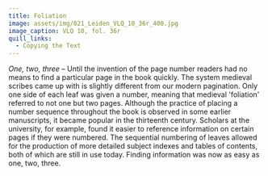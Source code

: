 ```yaml
---
title: Foliation
image: assets/img/021_Leiden_VLQ_10_36r_400.jpg
image_caption: VLQ 10, fol. 36r
quill_links:
  - Copying the Text
---
```


*One, two, three* –
Until the invention of the page number readers had no means to find a
particular page in the book quickly. The system medieval scribes came up
with is slightly different from our modern pagination. Only one side of
each leaf was given a number, meaning that medieval 'foliation'
referred to not one but two pages. Although the practice of placing a
number sequence throughout the book is observed in some earlier
manuscripts, it became popular in the thirteenth century. Scholars at
the university, for example, found it easier to reference information on
certain pages if they were numbered. The sequential numbering of leaves
allowed for the production of more detailed subject indexes and tables
of contents, both of which are still in use today. Finding information
was now as easy as one, two, three.
